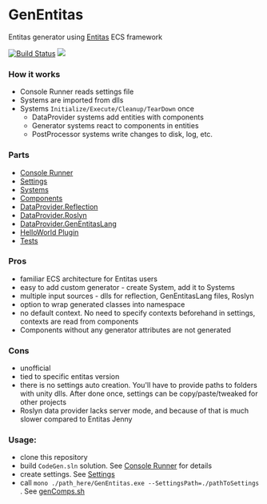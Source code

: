 # GenEntitas
Entitas generator using [Entitas](https://github.com/sschmid/Entitas-CSharp) ECS framework

[![Build Status](https://travis-ci.org/c0ffeeartc/GenEntitas.svg?branch=master)](https://travis-ci.org/c0ffeeartc/GenEntitas) 
![](https://img.shields.io/apm/l/vim-mode.svg)

### How it works
  - Console Runner reads settings file
  - Systems are imported from dlls
  - Systems `Initialize/Execute/Cleanup/TearDown` once
    - DataProvider systems add entities with components
    - Generator systems react to components in entities
    - PostProcessor systems write changes to disk, log, etc.

### Parts
  - [Console Runner](./GenEntitas.Runner.Console)
  - [Settings](GenEntitas.Core.Settings.Parser)
  - [Systems](./GenEntitas.Core.Systems)
  - [Components](./GenEntitas.Core.Components)
  - [DataProvider.Reflection](./GenEntitas.DataProvider.Reflection.Systems)
  - [DataProvider.Roslyn](./GenEntitas.DataProvider.Roslyn.Systems)
  - [DataProvider.GenEntitasLang](./GenEntitas.DataProvider.GenEntitasLang.Parser)
  - [HelloWorld Plugin](./GenEntitas.Plugins.HelloWorld.Systems)
  - [Tests](./Tests)

### Pros
  - familiar ECS architecture for Entitas users
  - easy to add custom generator - create System, add it to Systems
  - multiple input sources - dlls for reflection, GenEntitasLang files, Roslyn
  - option to wrap generated classes into namespace
  - no default context. No need to specify contexts beforehand in settings, contexts are read from components
  - Components without any generator attributes are not generated

### Cons
  - unofficial
  - tied to specific entitas version
  - there is no settings auto creation. You'll have to provide paths to folders with unity dlls. After done once, settings can be copy/paste/tweaked for other projects
  - Roslyn data provider lacks server mode, and because of that is much slower compared to Entitas Jenny

### Usage:
  - clone this repository
  - build `CodeGen.sln` solution. See [Console Runner](./GenEntitas.Runner.Console) for details
  - create settings. See [Settings](GenEntitas.Core.Settings.Parser)
  - call `mono ./path_here/GenEntitas.exe --SettingsPath=./pathToSettings` . See [genComps.sh](genComps.sh)
